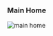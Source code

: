 ### Main Home 
![main home](https://user-images.githubusercontent.com/103155342/189505274-dc3a1a4f-4c2f-4247-850e-40ad0e746e5f.jpeg)

